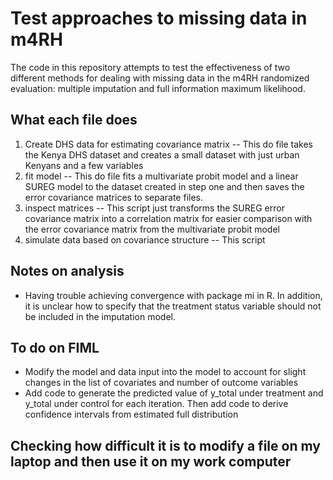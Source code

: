 # Test approaches to missing data in m4RH
The code in this repository attempts to test the effectiveness of two different methods for dealing with missing data in the m4RH randomized evaluation: multiple imputation and full information maximum likelihood.

## What each file does
1. Create DHS data for estimating covariance matrix -- This do file takes the Kenya DHS dataset and creates a small dataset with just urban Kenyans and a few variables
2. fit model -- This do file fits a multivariate probit model and a linear SUREG model to the dataset created in step one and then saves the error covariance matrices to separate files.
3. inspect matrices -- This script just transforms the SUREG error covariance matrix into a correlation matrix for easier comparison with the error covariance matrix from the multivariate probit model
4. simulate data based on covariance structure -- This script 


## Notes on analysis
- Having trouble achieving convergence with package mi in R.  In addition, it is unclear how to specify that the treatment status variable should not be included in the imputation model.

## To do on FIML
- Modify the model and data input into the model to account for slight changes in the list of covariates and number of outcome variables
- Add code to generate the predicted value of y_total under treatment and y_total under control for each iteration.  Then add code to derive confidence intervals from estimated full distribution

## Checking how difficult it is to modify a file on my laptop and then use it on my work computer